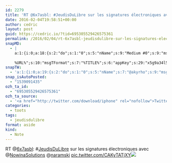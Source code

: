 ```yaml
---
id: 2279
title: 'RT @6x7asbl: #JeudisDuLibre sur les signatures électroniques avec @NowinaSolutions @naramski pic.twitter.com/CAKyTATjXY'
date: 2016-02-04T19:58:51+00:00
author: cedric
layout: post
guid: https://cedric.io/?tid=695305529426575361
permalink: /2016/02/04/rt-6x7asbl-jeudisdulibre-sur-les-signatures-electroniques-avec-nowinasolutions-naramski-pic-twitter-com-cakytatjxy/
snapMD:
  - |
    a:1:{i:0;a:18:{s:2:"do";s:1:"0";s:5:"nName";s:9:"Medium #0";s:9:"msgFormat";s:19:"%FULLTEXT%
    
    %URL%";s:10:"msgTFormat";s:7:"%TITLE%";s:6:"appKey";s:29:"x5g9a34l5z294i5y2q284e4g54454";s:6:"appSec";s:85:"d3h0a44e4s2b4i5u2r234m5f5b4v2l5q2a444h574347464a454x2w20374447494c484b4w2c464f5u2d4z2";s:8:"inclTags";s:1:"1";s:7:"fltrsOn";i:0;s:5:"fltrs";a:0:{}s:7:"proxyOn";i:0;s:7:"useSURL";i:0;s:1:"v";i:350;s:4:"publ";s:1:"0";s:11:"accessToken";s:65:"2353413aa5437433e5648ccf74a16119308317c52d1a24d8ed99f26add037528a";s:12:"appAppUserID";s:65:"104b21fd8da79171a6e7bf800d03b4b761204f242935e05d2d86850a6b1635f77";s:14:"appAppUserName";s:26:"Cédric Bousmanne (akyrho)";s:13:"appAppUserURL";s:26:"https://medium.com/@akyrho";s:7:"pubList";a:0:{}}}
snapTW:
  - 'a:1:{i:0;a:19:{s:2:"do";s:1:"0";s:5:"nName";s:7:"@akyrho";s:9:"msgFormat";s:26:"%TITLE%. %EXCERPT% - %URL%";s:6:"appKey";s:55:"x5g9a8325v2y475r3c4m48584n53446p423r3r5u3e356j5j3k4r2p3";s:6:"appSec";s:105:"d3h0a94o46415u594v3q5l5n5l4r4x474x4j484o473u4i5w2m4k494z2k344n306n5r3l5v2s554p4n3p3k45495c3z4v4d3m3u5w525";s:7:"fltrsOn";i:0;s:5:"fltrs";a:0:{}s:7:"proxyOn";i:0;s:7:"useSURL";i:0;s:1:"v";i:350;s:5:"twURL";s:25:"http://twitter.com/akyrho";s:11:"accessToken";s:50:"6678782-Eyg60SCeh7762DEIsYtTPD5GVeOuSN8ATMdF2Lpppe";s:14:"accessTokenSec";s:45:"PgGDCbcYLJnR5esZjY9ID72A33mUNCYnQwaQTBsojSJNa";s:5:"tw140";i:0;s:10:"riComments";s:1:"1";s:11:"riCommentsM";s:1:"1";s:12:"riCommentsAA";s:1:"1";s:8:"attchImg";s:1:"1";s:9:"wpImgSize";s:4:"full";}}'
snap_isAutoPosted:
  - "1539091435"
ozh_ta_id:
  - "695305529426575361"
ozh_ta_source:
  - '<a href="http://twitter.com/download/iphone" rel="nofollow">Twitter for iPhone</a>'
categories:
  - toots
tags:
  - jeudisdulibre
format: aside
kind:
  - Note
---
```

RT <span class="username username_linked">@<a href="https://twitter.com/6x7asbl" title="6x7 ASBL">6x7asbl</a></span>: <span class="hashtag hashtag_local">#<a href="https://cedric.io/tag/jeudisdulibre/">JeudisDuLibre</a> sur les signatures électroniques avec <span class="username username_linked">@<a href="https://twitter.com/NowinaSolutions" title="Nowina Solutions">NowinaSolutions</a></span> <span class="username username_linked">@<a href="https://twitter.com/naramski" title="David Naramski">naramski</a></span> <a href="https://twitter.com/6x7asbl/status/695305052496478208/photo/1" title="https://twitter.com/6x7asbl/status/695305052496478208/photo/1" class="link link_untco link_untco_image">pic.twitter.com/CAKyTATjXY</a><span class="embed_image embed_image_yes"><a href="https://twitter.com/6x7asbl/status/695305052496478208/photo/1"><img src="https://i0.wp.com/pbs.twimg.com/media/CaY4QQ6WIAAoqbz.jpg?w=900&#038;ssl=1" data-recalc-dims="1" /></a></span></p>